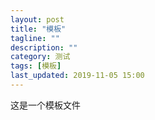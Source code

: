 ```yaml
---
layout: post
title: "模板"
tagline: ""
description: ""
category: 测试
tags: [模板]
last_updated: 2019-11-05 15:00
---
```


这是一个模板文件